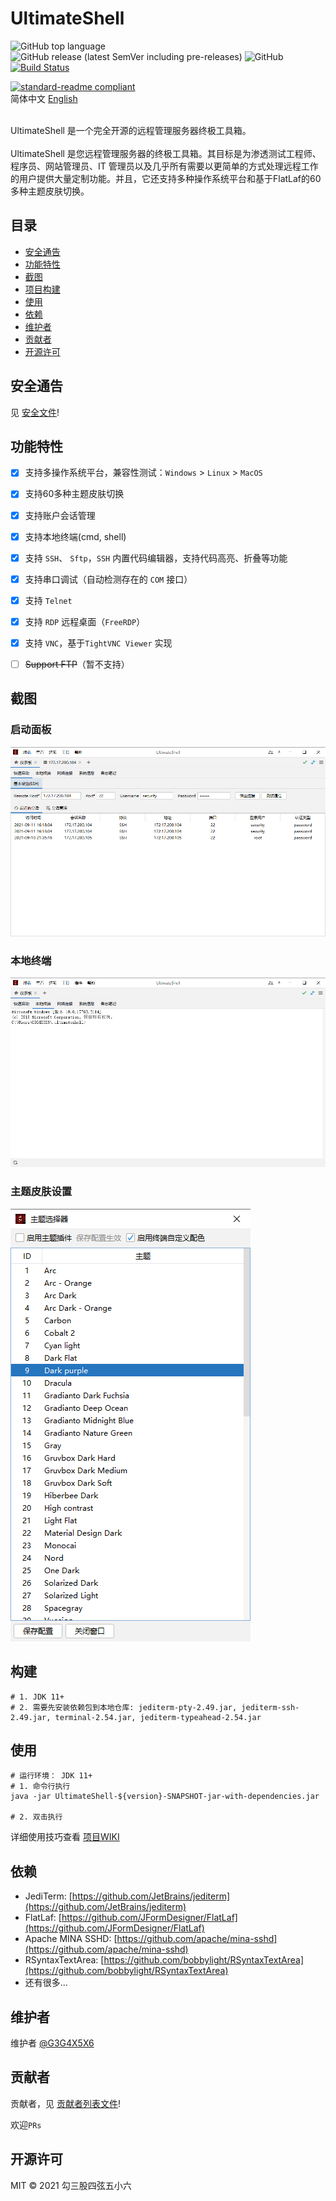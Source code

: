 # UltimateShell

![GitHub top language](https://img.shields.io/github/languages/top/g3g4x5x6/ultimateshell)
![GitHub release (latest SemVer including pre-releases)](https://img.shields.io/github/v/release/g3g4x5x6/ultimateshell?include_prereleases)
![GitHub](https://img.shields.io/github/license/g3g4x5x6/ultimateshell)
[![Build Status](https://app.travis-ci.com/G3G4X5X6/ultimateshell.svg?branch=main)](https://app.travis-ci.com/G3G4X5X6/ultimateshell)
<!-- ![GitHub tag (latest by date)](https://img.shields.io/github/v/tag/g3g4x5x6/ultimateshell) -->
<!-- ![GitHub all releases](https://img.shields.io/github/downloads/g3g4x5x6/ultimateshell/total) -->
<!-- ![GitHub last commit](https://img.shields.io/github/last-commit/g3g4x5x6/ultimateshell) -->

[![standard-readme compliant](https://img.shields.io/badge/standard--readme-OK-green.svg?style=flat-square)](https://github.com/RichardLitt/standard-readme)
<br>
简体中文 [English](doc/README_en.md)

<br>
UltimateShell 是一个完全开源的远程管理服务器终极工具箱。
<br><br>
UltimateShell 是您远程管理服务器的终极工具箱。其目标是为渗透测试工程师、程序员、网站管理员、IT 管理员以及几乎所有需要以更简单的方式处理远程工作的用户提供大量定制功能。并且，它还支持多种操作系统平台和基于FlatLaf的60多种主题皮肤切换。

## 目录
- [安全通告](#安全通告)
- [功能特性](#功能特性)
- [截图](#截图)
- [项目构建](#构建)
- [使用](#使用)
- [依赖](#依赖)
- [维护者](#维护者)
- [贡献者](#贡献者)
- [开源许可](#开源许可)

## 安全通告
见 [安全文件](SECURITY.md)!

## 功能特性

- [x] 支持多操作系统平台，兼容性测试：`Windows` > `Linux` > `MacOS`
- [x] 支持60多种主题皮肤切换
- [x] 支持账户会话管理
- [x] 支持本地终端(cmd, shell)
- [x] 支持 `SSH`、 `Sftp`，`SSH` 内置代码编辑器，支持代码高亮、折叠等功能
- [x] 支持串口调试（自动检测存在的 `COM` 接口）
- [x] 支持 `Telnet`
- [x] 支持 `RDP` 远程桌面（`FreeRDP`）
- [x] 支持 `VNC`，基于`TightVNC Viewer` 实现
- [ ] <del>Support FTP</del>（暂不支持）


## 截图

### 启动面板
![dashboard](doc/screenshot/ultimateshell_v0.14.13-alpha_dashboard.png)


### 本地终端
![dashboard](doc/screenshot/ultimateshell_local_terminal.png)

### 主题皮肤设置
![dashboard](doc/screenshot/ultimateshell_theme_settings.png)


## 构建

```shell
# 1. JDK 11+
# 2. 需要先安装依赖包到本地仓库: jediterm-pty-2.49.jar, jediterm-ssh-2.49.jar, terminal-2.54.jar, jediterm-typeahead-2.54.jar
```

## 使用

```shell
# 运行环境： JDK 11+ 
# 1. 命令行执行
java -jar UltimateShell-${version}-SNAPSHOT-jar-with-dependencies.jar

# 2. 双击执行
```
详细使用技巧查看 [项目WIKI](https://github.com/G3G4X5X6/ultimateshell/wiki)

## 依赖
- JediTerm: [https://github.com/JetBrains/jediterm](https://github.com/JetBrains/jediterm)
- FlatLaf: [https://github.com/JFormDesigner/FlatLaf](https://github.com/JFormDesigner/FlatLaf)
- Apache MINA SSHD: [https://github.com/apache/mina-sshd](https://github.com/apache/mina-sshd)
- RSyntaxTextArea: [https://github.com/bobbylight/RSyntaxTextArea](https://github.com/bobbylight/RSyntaxTextArea)
- 还有很多...


## 维护者
维护者
[@G3G4X5X6](https://github.com/G3G4X5X6)

## 贡献者

贡献者，见 [贡献者列表文件](contributing.md)!

欢迎`PRs`


## 开源许可

MIT © 2021 勾三股四弦五小六
